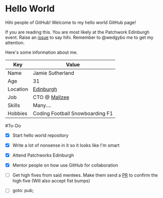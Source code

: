 Hello World
===========

Hihi people of GitHub! Welcome to my hello world GitHub page! 

If you are reading this. You are most likely at the Patchwork Edinburgh event. Raise an [issue](https://github.com/wedgybo/hello-world/issues) to say hihi. Remember to @wedgybo me to get my attention.

Here's some information about me.


 Key      | Value 
 ---------|------
 Name     | Jamie Sutherland
 Age      | 31
 Location | [Edinburgh](https://www.google.co.uk/maps/place/Edinburgh,+City+of+Edinburgh/@55.9410655,-3.2053836,12z/data=!3m1!4b1!4m2!3m1!1s0x4887b800a5982623:0x64f2147b7ce71727)
 Job      | CTO @ [Mallzee](https://mallzee.com)
 Skills   | Many....
 Hobbies  | Coding Football Snowboarding F1

#To-Do

 - [x] Start hello world repository
 - [x] Write a lot of nonsense in it so it looks like I'm smart
 - [x] Attend Patchworks Edinburgh
 - [x] Mentor people on how use GitHub for collaboration
 - [ ] Get high fives from said mentees. Make them send a [PR](https://github.com/wedgybo/hello-world/pulls) to confirm the high five (Will also accept fist bumps)
 - [ ] goto: pub;

